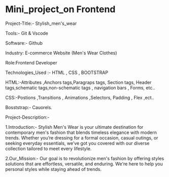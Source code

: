 # Mini_project_on Frontend
Project-Title:- Stylish_men's_wear



Tools:- Git & Vscode


Software:- Github


Industry: E-commerce Website (Men's Wear Clothes)


Role:Frontend Developer


Technologies_Used :- HTML , CSS , BOOTSTRAP 


HTML:-Attributes ,Anchors tags,Paragraps tags, Section tags, Header tags,schematic tags,non-schematic tags , navigation bars , Forms, etc..


CSS:-Postions ,Transitions , Animations ,Selectors, Padding , Flex ,ect..


Bosststrap:- Cauorels.

Project-Description:-

1.Introduction:-
                        Stylish Men's Wear is your ultimate destination for contemporary men's fashion that blends timeless elegance with modern trends. Whether you’re dressing for a formal occasion, casual outings, or seeking everyday essentials, we’ve got you covered with our diverse collection tailored to meet every lifestyle.

2.Our_Mission:- Our goal is to revolutionize men's fashion by offering styles solutions thst are effortless, versatile, and enduring. We're here to help you personal styles while staying ahead of trends.




                    
  


